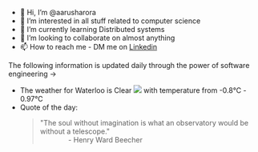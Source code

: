 - 👋 Hi, I’m @aarusharora
- 👀 I’m interested in all stuff related to computer science
- 🌱 I’m currently learning Distributed systems
- 💞️ I’m looking to collaborate on almost anything
- 📫 How to reach me - DM me on [Linkedin](https://www.linkedin.com/in/aarusharora789/)

The following information is updated daily through the power of software engineering ->
- The weather for Waterloo is Clear ![](https://openweathermap.org/img/wn/01d.png) with temperature from -0.8℃ - 0.97℃
- Quote of the day:  
	> "The soul without imagination is what an observatory would be without a telescope."  
	> &emsp;&emsp;&emsp;&emsp;- Henry Ward Beecher
